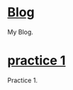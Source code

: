 # [Blog](https://Maxi-Boxi.github.io/blog/)
My Blog.

# [practice 1](https://Maxi-Boxi.github.io/mycompany/)
Practice 1.
